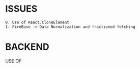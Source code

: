 # ____ISSUES____


    0. Use of React.CloneElement
    1. FireBase -> Data Normalization and fractioned fetching

# BACKEND
USE OF 

